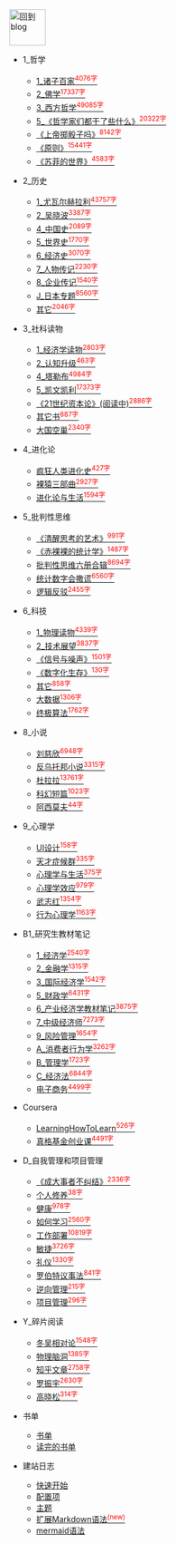 
<a href="http://www.guofei.site" target='blog'>
<img src="http://www.guofei.site/public/img/me.png"  alt="回到blog" height="64" width="64">
</a>

* 1_哲学
    * [1_诸子百家<sup style = "color:red">4076字<sup>](docs/1_哲学/1_诸子百家.md)
    * [2_佛学<sup style = "color:red">17337字<sup>](docs/1_哲学/2_佛学.md)
    * [3_西方哲学<sup style = "color:red">49085字<sup>](docs/1_哲学/3_西方哲学.md)
    * [5_《哲学家们都干了些什么》<sup style = "color:red">20322字<sup>](docs/1_哲学/5_《哲学家们都干了些什么》.md)
    * [《上帝掷骰子吗》<sup style = "color:red">8142字<sup>](docs/1_哲学/《上帝掷骰子吗》.md)
    * [《原则》<sup style = "color:red">15441字<sup>](docs/1_哲学/《原则》.md)
    * [《苏菲的世界》<sup style = "color:red">4583字<sup>](docs/1_哲学/《苏菲的世界》.md)
* 2_历史
    * [1_尤瓦尔赫拉利<sup style = "color:red">43757字<sup>](docs/2_历史/1_尤瓦尔赫拉利.md)
    * [2_吴晓波<sup style = "color:red">3387字<sup>](docs/2_历史/2_吴晓波.md)
    * [4_中国史<sup style = "color:red">2089字<sup>](docs/2_历史/4_中国史.md)
    * [5_世界史<sup style = "color:red">1770字<sup>](docs/2_历史/5_世界史.md)
    * [6_经济史<sup style = "color:red">3070字<sup>](docs/2_历史/6_经济史.md)
    * [7_人物传记<sup style = "color:red">2230字<sup>](docs/2_历史/7_人物传记.md)
    * [8_企业传记<sup style = "color:red">1540字<sup>](docs/2_历史/8_企业传记.md)
    * [J_日本专题<sup style = "color:red">8560字<sup>](docs/2_历史/J_日本专题.md)
    * [其它<sup style = "color:red">2046字<sup>](docs/2_历史/其它.md)
* 3_社科读物
    * [1_经济学读物<sup style = "color:red">2803字<sup>](docs/3_社科读物/1_经济学读物.md)
    * [2_认知升级<sup style = "color:red">463字<sup>](docs/3_社科读物/2_认知升级.md)
    * [4_塔勒布<sup style = "color:red">4984字<sup>](docs/3_社科读物/4_塔勒布.md)
    * [5_凯文凯利<sup style = "color:red">17373字<sup>](docs/3_社科读物/5_凯文凯利.md)
    * [《21世纪资本论》(阅读中)<sup style = "color:red">2886字<sup>](docs/3_社科读物/《21世纪资本论》(阅读中).md)
    * [其它书<sup style = "color:red">887字<sup>](docs/3_社科读物/其它书.md)
    * [大国空巢<sup style = "color:red">2340字<sup>](docs/3_社科读物/大国空巢.md)
* 4_进化论
    * [疯狂人类进化史<sup style = "color:red">427字<sup>](docs/4_进化论/疯狂人类进化史.md)
    * [裸猿三部曲<sup style = "color:red">2927字<sup>](docs/4_进化论/裸猿三部曲.md)
    * [进化论与生活<sup style = "color:red">1594字<sup>](docs/4_进化论/进化论与生活.md)
* 5_批判性思维
    * [《清醒思考的艺术》<sup style = "color:red">991字<sup>](docs/5_批判性思维/《清醒思考的艺术》.md)
    * [《赤裸裸的统计学》<sup style = "color:red">1487字<sup>](docs/5_批判性思维/《赤裸裸的统计学》.md)
    * [批判性思维六册合辑<sup style = "color:red">8694字<sup>](docs/5_批判性思维/批判性思维六册合辑.md)
    * [统计数字会撒谎<sup style = "color:red">6560字<sup>](docs/5_批判性思维/统计数字会撒谎.md)
    * [逻辑反驳<sup style = "color:red">2455字<sup>](docs/5_批判性思维/逻辑反驳.md)
* 6_科技
    * [1_物理读物<sup style = "color:red">4339字<sup>](docs/6_科技/1_物理读物.md)
    * [2_技术展望<sup style = "color:red">3837字<sup>](docs/6_科技/2_技术展望.md)
    * [《信号与噪声》<sup style = "color:red">1501字<sup>](docs/6_科技/《信号与噪声》.md)
    * [《数字化生存》<sup style = "color:red">130字<sup>](docs/6_科技/《数字化生存》.md)
    * [其它<sup style = "color:red">858字<sup>](docs/6_科技/其它.md)
    * [大数据<sup style = "color:red">1306字<sup>](docs/6_科技/大数据.md)
    * [终极算法<sup style = "color:red">1762字<sup>](docs/6_科技/终极算法.md)
* 8_小说
    * [刘慈欣<sup style = "color:red">6948字<sup>](docs/8_小说/刘慈欣.md)
    * [反乌托邦小说<sup style = "color:red">3315字<sup>](docs/8_小说/反乌托邦小说.md)
    * [杜拉拉<sup style = "color:red">13761字<sup>](docs/8_小说/杜拉拉.md)
    * [科幻短篇<sup style = "color:red">1023字<sup>](docs/8_小说/科幻短篇.md)
    * [阿西莫夫<sup style = "color:red">44字<sup>](docs/8_小说/阿西莫夫.md)
* 9_心理学
    * [UI设计<sup style = "color:red">158字<sup>](docs/9_心理学/UI设计.md)
    * [天才症候群<sup style = "color:red">335字<sup>](docs/9_心理学/天才症候群.md)
    * [心理学与生活<sup style = "color:red">375字<sup>](docs/9_心理学/心理学与生活.md)
    * [心理学效应<sup style = "color:red">979字<sup>](docs/9_心理学/心理学效应.md)
    * [武志红<sup style = "color:red">1354字<sup>](docs/9_心理学/武志红.md)
    * [行为心理学<sup style = "color:red">1163字<sup>](docs/9_心理学/行为心理学.md)
* B1_研究生教材笔记
    * [1_经济学<sup style = "color:red">2540字<sup>](docs/B1_研究生教材笔记/1_经济学.md)
    * [2_金融学<sup style = "color:red">1315字<sup>](docs/B1_研究生教材笔记/2_金融学.md)
    * [3_国际经济学<sup style = "color:red">1542字<sup>](docs/B1_研究生教材笔记/3_国际经济学.md)
    * [5_财政学<sup style = "color:red">6431字<sup>](docs/B1_研究生教材笔记/5_财政学.md)
    * [6_产业经济学教材笔记<sup style = "color:red">3875字<sup>](docs/B1_研究生教材笔记/6_产业经济学教材笔记.md)
    * [7_中级经济师<sup style = "color:red">7273字<sup>](docs/B1_研究生教材笔记/7_中级经济师.md)
    * [9_风险管理<sup style = "color:red">1654字<sup>](docs/B1_研究生教材笔记/9_风险管理.md)
    * [A_消费者行为学<sup style = "color:red">3262字<sup>](docs/B1_研究生教材笔记/A_消费者行为学.md)
    * [B_管理学<sup style = "color:red">1723字<sup>](docs/B1_研究生教材笔记/B_管理学.md)
    * [C_经济法<sup style = "color:red">6844字<sup>](docs/B1_研究生教材笔记/C_经济法.md)
    * [电子商务<sup style = "color:red">4499字<sup>](docs/B1_研究生教材笔记/电子商务.md)
* Coursera
    * [LearningHowToLearn<sup style = "color:red">526字<sup>](docs/Coursera/LearningHowToLearn.md)
    * [真格基金创业课<sup style = "color:red">4491字<sup>](docs/Coursera/真格基金创业课.md)
* D_自我管理和项目管理
    * [《成大事者不纠结》<sup style = "color:red">2336字<sup>](docs/D_自我管理和项目管理/《成大事者不纠结》.md)
    * [个人修养<sup style = "color:red">38字<sup>](docs/D_自我管理和项目管理/个人修养.md)
    * [健康<sup style = "color:red">978字<sup>](docs/D_自我管理和项目管理/健康.md)
    * [如何学习<sup style = "color:red">2560字<sup>](docs/D_自我管理和项目管理/如何学习.md)
    * [工作部署<sup style = "color:red">10819字<sup>](docs/D_自我管理和项目管理/工作部署.md)
    * [敏捷<sup style = "color:red">3726字<sup>](docs/D_自我管理和项目管理/敏捷.md)
    * [礼仪<sup style = "color:red">1330字<sup>](docs/D_自我管理和项目管理/礼仪.md)
    * [罗伯特议事法<sup style = "color:red">841字<sup>](docs/D_自我管理和项目管理/罗伯特议事法.md)
    * [逆向管理<sup style = "color:red">215字<sup>](docs/D_自我管理和项目管理/逆向管理.md)
    * [项目管理<sup style = "color:red">296字<sup>](docs/D_自我管理和项目管理/项目管理.md)
* Y_碎片阅读
    * [冬吴相对论<sup style = "color:red">1548字<sup>](docs/Y_碎片阅读/冬吴相对论.md)
    * [物理脑洞<sup style = "color:red">1385字<sup>](docs/Y_碎片阅读/物理脑洞.md)
    * [知乎文章<sup style = "color:red">2758字<sup>](docs/Y_碎片阅读/知乎文章.md)
    * [罗振宇<sup style = "color:red">2630字<sup>](docs/Y_碎片阅读/罗振宇.md)
    * [高晓松<sup style = "color:red">314字<sup>](docs/Y_碎片阅读/高晓松.md)


* 书单
    * [书单](书单/书单.md)
    * [读完的书单](书单/读完的书单.md)
* 建站日志
    * [快速开始](建站日志/quickstart.md)
    * [配置项](建站日志/configuration.md)
    * [主题](建站日志/themes.md)
    * [扩展Markdown语法<sup style="color:red">(new)<sup>](建站日志/markdown.md)
    * [mermaid语法](建站日志/mermaid.md)
